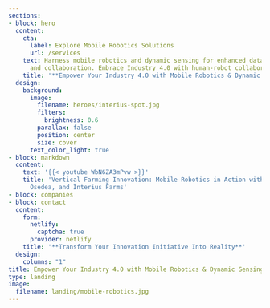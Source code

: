 ```yaml
---
sections:
- block: hero
  content:
    cta:
      label: Explore Mobile Robotics Solutions
      url: /services
    text: Harness mobile robotics and dynamic sensing for enhanced data collection
      and collaboration. Embrace Industry 4.0 with human-robot collaboration.
    title: '**Empower Your Industry 4.0 with Mobile Robotics & Dynamic Sensing**'
  design:
    background:
      image:
        filename: heroes/interius-spot.jpg
        filters:
          brightness: 0.6
        parallax: false
        position: center
        size: cover
      text_color_light: true
- block: markdown
  content:
    text: '{{< youtube WbN6ZA3mPvw >}}'
    title: 'Vertical Farming Innovation: Mobile Robotics in Action with Nadeau Innovations,
      Osedea, and Interius Farms'
- block: companies
- block: contact
  content:
    form:
      netlify:
        captcha: true
      provider: netlify
    title: '**Transform Your Innovation Initiative Into Reality**'
  design:
    columns: "1"
title: Empower Your Industry 4.0 with Mobile Robotics & Dynamic Sensing
type: landing
image:
  filename: landing/mobile-robotics.jpg
---
```


